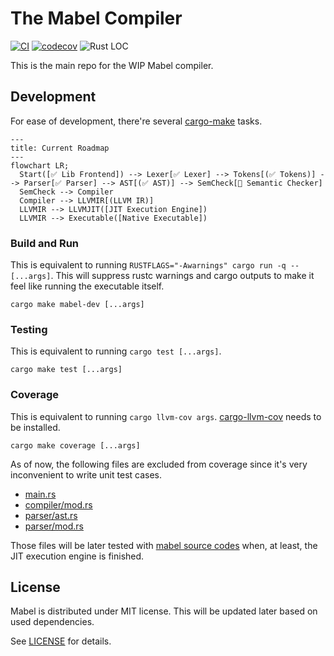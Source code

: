 # The Mabel Compiler

[![CI](https://github.com/heinthanth/mabel/actions/workflows/ci.yaml/badge.svg?branch=main)](https://github.com/heinthanth/mabel/actions/workflows/ci.yaml)
[![codecov](https://codecov.io/gh/heinthanth/mabel/branch/main/graph/badge.svg?token=L4P15DZ1UM)](https://codecov.io/gh/heinthanth/mabel)
![Rust LOC](https://tokei.rs/b1/github/heinthanth/mabel?category=code&type=Rust&label=Lines%20of%20Rust%20Code&color=FF281C1C&logo=https://raw.githubusercontent.com/PKief/vscode-material-icon-theme/main/icons/rust.svg)

This is the main repo for the WIP Mabel compiler.

## Development

For ease of development, there're several [cargo-make](https://github.com/sagiegurari/cargo-make) tasks.

```mermaid
---
title: Current Roadmap
---
flowchart LR;
  Start([✅ Lib Frontend]) --> Lexer[✅ Lexer] --> Tokens[(✅ Tokens)] --> Parser[✅ Parser] --> AST[(✅ AST)] --> SemCheck[🚧 Semantic Checker]
  SemCheck --> Compiler
  Compiler --> LLVMIR[(LLVM IR)]
  LLVMIR --> LLVMJIT([JIT Execution Engine])
  LLVMIR --> Executable([Native Executable])
```

### Build and Run

This is equivalent to running `RUSTFLAGS="-Awarnings" cargo run -q -- [...args]`.
This will suppress rustc warnings and cargo outputs to make it feel like running the executable itself.

```
cargo make mabel-dev [...args]
```

### Testing

This is equivalent to running `cargo test [...args]`.

```
cargo make test [...args]
```

### Coverage

This is equivalent to running `cargo llvm-cov args`. [cargo-llvm-cov](https://github.com/taiki-e/cargo-llvm-cov) needs to be installed.

```
cargo make coverage [...args]
```

As of now, the following files are excluded from coverage since it's very inconvenient to write unit test cases.

- [main.rs](src/main.rs)
- [compiler/mod.rs](src/compiler/mod.rs)
- [parser/ast.rs](src/parser/ast.rs)
- [parser/mod.rs](src/parser/mod.rs)

Those files will be later tested with [mabel source codes](tests/scripts) when, at least, the JIT execution engine is finished.

## License

Mabel is distributed under MIT license. This will be updated later based on used dependencies.

See [LICENSE](LICENSE) for details.
